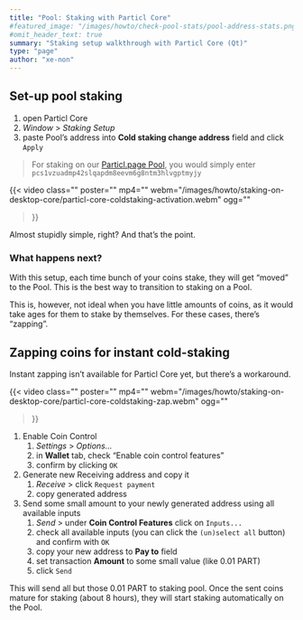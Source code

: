 ```yaml
---
title: "Pool: Staking with Particl Core"
#featured_image: "/images/howto/check-pool-stats/pool-address-stats.png"
#omit_header_text: true
summary: "Staking setup walkthrough with Particl Core (Qt)"
type: "page"
author: "xe-non"
---
```


## Set-up pool staking

1. open Particl Core
1. _Window_ > _Staking Setup_
1. paste Pool’s address into **Cold staking change address** field and click `Apply`

> For staking on our [Particl.page Pool](https://pool.particl.page), you would simply enter `pcs1vzuadmp42slqapdm8eevm6g8ntm3hlvgptmyjy`

{{< video
  class=""
  poster=""
  mp4=""
  webm="/images/howto/staking-on-desktop-core/particl-core-coldstaking-activation.webm"
  ogg=""
>}}

Almost stupidly simple, right? And that’s the point.


### What happens next?

With this setup, each time bunch of your coins stake, they will get “moved” to the Pool. This is the best way to transition to staking on a Pool.

This is, however, not ideal when you have little amounts of coins, as it would take ages for them to stake by themselves. For these cases, there’s “zapping”.


## Zapping coins for instant cold-staking

Instant zapping isn’t available for Particl Core yet, but there’s a workaround.

{{< video
  class=""
  poster=""
  mp4=""
  webm="/images/howto/staking-on-desktop-core/particl-core-coldstaking-zap.webm"
  ogg=""
>}}


1. Enable Coin Control
    1. _Settings_ > _Options…_
    1. in **Wallet** tab, check “Enable coin control features”
    1. confirm by clicking `OK`
1. Generate new Receiving address and copy it
    1. _Receive_ > click `Request payment`
    1. copy generated address
1. Send some small amount to your newly generated address using all available inputs
    1. _Send_ > under **Coin Control Features** click on `Inputs...`
    1. check all available inputs (you can click the `(un)select all` button) and confirm with `OK`
    1. copy your new address to **Pay to** field
    1. set transaction **Amount** to some small value (like 0.01 PART)
    1. click `Send`

This will send all but those 0.01 PART to staking pool. Once the sent coins mature for staking (about 8 hours), they will start staking automatically on the Pool.
